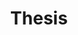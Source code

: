 ---
title: Thesis
description: Larger written projects
image:

# Badge style
style:
    background: "#f88167"
    color: "#fff"
---